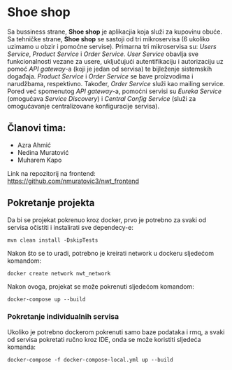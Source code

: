 # Shoe shop

Sa bussiness strane, **Shoe shop** je aplikacjia koja služi za kupovinu obuće. Sa tehničke strane, **Shoe shop** se sastoji od tri mikroservisa (6 ukoliko uzimamo u obzir i pomoćne servise). Primarna tri mikroservisa su: *Users Service*, *Product Service* i *Order Service*.
*User Service* obavlja sve funkcionalnosti vezane za usere, uključujući autentifikaciju i autorizaciju uz pomoć *API gateway*-a (koji je jedan od servisa) te bijleženje sistemskih događaja. *Product Service* i *Order Service* se bave proizvodima i narudžbama, respektivno. Također, *Order Service* služi kao mailing service. Pored već spomenutog *API gateway*-a, pomoćni servisi su *Eureka Service* (omogućava *Service Discovery*) i *Central Config Service* (služi za omogućavanje centralizovane konfiguracije servisa).

## Članovi tima:

 - Azra Ahmić
 - Nedina Muratović
 - Muharem Kapo
 
 Link na repozitorij na frontend: https://github.com/nmuratovic3/nwt_frontend

## Pokretanje projekta

Da bi se projekat pokrenuo kroz docker, prvo je potrebno za svaki od servisa očistiti i instalirati sve dependecy-e:
```
mvn clean install -DskipTests
```
Nakon što se to uradi, potrebno je kreirati network u dockeru sljedećom komandom:
```
docker create network nwt_network
```
Nakon ovoga, projekat se može pokrenuti sljedećom komandom:
```
docker-compose up --build
```

### Pokretanje individualnih servisa

Ukoliko je potrebno dockerom pokrenuti samo baze podataka i rmq, a svaki od servisa pokretati ručno kroz IDE, onda se može koristiti sljedeća komanda:

```
docker-compose -f docker-compose-local.yml up --build
```
